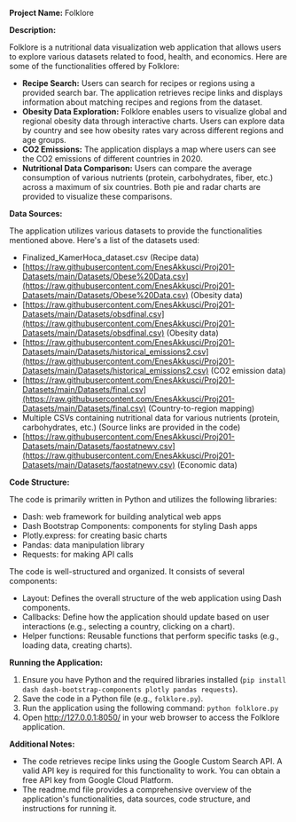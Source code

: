 **Project Name:** Folklore

**Description:**

Folklore is a nutritional data visualization web application that allows users to explore various datasets related to food, health, and economics. Here are some of the functionalities offered by Folklore:

* **Recipe Search:** Users can search for recipes or regions using a provided search bar. The application retrieves recipe links and displays information about matching recipes and regions from the dataset. 
* **Obesity Data Exploration:** Folklore enables users to visualize global and regional obesity data through interactive charts. Users can explore data by country and see how obesity rates vary across different regions and age groups.
* **CO2 Emissions:** The application displays a map where users can see the CO2 emissions of different countries in 2020.
* **Nutritional Data Comparison:** Users can compare the average consumption of various nutrients (protein, carbohydrates, fiber, etc.) across a maximum of six countries. Both pie and radar charts are provided to visualize these comparisons.

**Data Sources:**

The application utilizes various datasets to provide the functionalities mentioned above. Here's a list of the datasets used:

* Finalized_KamerHoca_dataset.csv (Recipe data)
* [https://raw.githubusercontent.com/EnesAkkusci/Proj201-Datasets/main/Datasets/Obese%20Data.csv](https://raw.githubusercontent.com/EnesAkkusci/Proj201-Datasets/main/Datasets/Obese%20Data.csv) (Obesity data)
* [https://raw.githubusercontent.com/EnesAkkusci/Proj201-Datasets/main/Datasets/obsdfinal.csv](https://raw.githubusercontent.com/EnesAkkusci/Proj201-Datasets/main/Datasets/obsdfinal.csv) (Obesity data)
* [https://raw.githubusercontent.com/EnesAkkusci/Proj201-Datasets/main/Datasets/historical_emissions2.csv](https://raw.githubusercontent.com/EnesAkkusci/Proj201-Datasets/main/Datasets/historical_emissions2.csv) (CO2 emission data)
* [https://raw.githubusercontent.com/EnesAkkusci/Proj201-Datasets/main/Datasets/final.csv](https://raw.githubusercontent.com/EnesAkkusci/Proj201-Datasets/main/Datasets/final.csv) (Country-to-region mapping)
* Multiple CSVs containing nutritional data for various nutrients (protein, carbohydrates, etc.) (Source links are provided in the code)
* [https://raw.githubusercontent.com/EnesAkkusci/Proj201-Datasets/main/Datasets/faostatnewv.csv](https://raw.githubusercontent.com/EnesAkkusci/Proj201-Datasets/main/Datasets/faostatnewv.csv) (Economic data)

**Code Structure:**

The code is primarily written in Python and utilizes the following libraries:

* Dash: web framework for building analytical web apps
* Dash Bootstrap Components: components for styling Dash apps
* Plotly.express: for creating basic charts
* Pandas: data manipulation library
* Requests: for making API calls

The code is well-structured and organized. It consists of several components:

* Layout: Defines the overall structure of the web application using Dash components.
* Callbacks: Define how the application should update based on user interactions (e.g., selecting a country, clicking on a chart).
* Helper functions: Reusable functions that perform specific tasks (e.g., loading data, creating charts).

**Running the Application:**

1. Ensure you have Python and the required libraries installed (`pip install dash dash-bootstrap-components plotly pandas requests`).
2. Save the code in a Python file (e.g., `folklore.py`).
3. Run the application using the following command: `python folklore.py`
4. Open http://127.0.0.1:8050/ in your web browser to access the Folklore application.

**Additional Notes:**

* The code retrieves recipe links using the Google Custom Search API. A valid API key is required for this functionality to work. You can obtain a free API key from Google Cloud Platform.
* The readme.md file provides a comprehensive overview of the application's functionalities, data sources, code structure, and instructions for running it. 